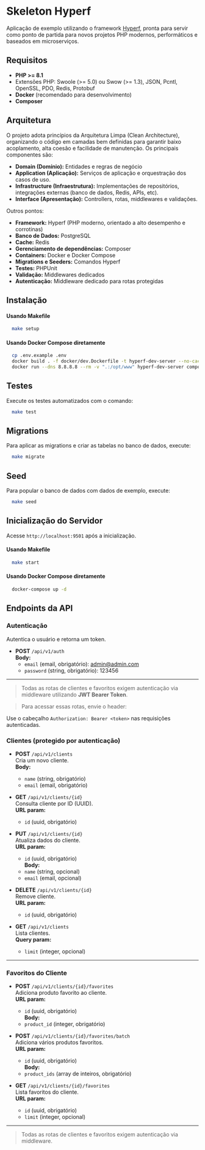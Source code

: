 # Skeleton Hyperf

Aplicação de exemplo utilizando o framework [Hyperf](https://hyperf.io/), pronta para servir como ponto de partida para novos projetos PHP modernos, performáticos e baseados em microserviços.

## Requisitos

- **PHP >= 8.1**
- Extensões PHP: Swoole (>= 5.0) ou Swow (>= 1.3), JSON, Pcntl, OpenSSL, PDO, Redis, Protobuf
- **Docker** (recomendado para desenvolvimento)
- **Composer**

## Arquitetura

O projeto adota princípios da Arquitetura Limpa (Clean Architecture), organizando o código em camadas bem definidas para garantir baixo acoplamento, alta coesão e facilidade de manutenção. Os principais componentes são:

- **Domain (Domínio):** Entidades e regras de negócio
- **Application (Aplicação):** Serviços de aplicação e orquestração dos casos de uso.
- **Infrastructure (Infraestrutura):** Implementações de repositórios, integrações externas (banco de dados, Redis, APIs, etc).
- **Interface (Apresentação):** Controllers, rotas, middlewares e validações.

Outros pontos:

- **Framework:** Hyperf (PHP moderno, orientado a alto desempenho e corrotinas)
- **Banco de Dados:** PostgreSQL
- **Cache:** Redis
- **Gerenciamento de dependências:** Composer
- **Containers:** Docker e Docker Compose
- **Migrations e Seeders:** Comandos Hyperf
- **Testes:** PHPUnit
- **Validação:** Middlewares dedicados
- **Autenticação:** Middleware dedicado para rotas protegidas

## Instalação

#### Usando Makefile

```bash
  make setup
```

#### Usando Docker Compose diretamente
 
```bash
  cp .env.example .env
  docker build . -f docker/dev.Dockerfile -t hyperf-dev-server --no-cache
  docker run --dns 8.8.8.8 --rm -v ".:/opt/www" hyperf-dev-server composer install
```
## Testes

Execute os testes automatizados com o comando:

```bash
  make test
```
## Migrations

Para aplicar as migrations e criar as tabelas no banco de dados, execute:

```bash
  make migrate
```

## Seed

Para popular o banco de dados com dados de exemplo, execute:

```bash
  make seed
```

##  Inicialização do Servidor
Acesse `http://localhost:9501` após a inicialização.
#### Usando Makefile
  ```bash
    make start
```
#### Usando Docker Compose diretamente
  ```bash
    docker-compose up -d
  ```
## Endpoints da API

### Autenticação
Autentica o usuário e retorna um token.
- **POST** `/api/v1/auth`  
**Body:**
  - `email` (email, obrigatório): admin@admin.com
  - `password` (string, obrigatório): 123456

---
> Todas as rotas de clientes e favoritos exigem autenticação via middleware utilizando **JWT Bearer Token**.

> Para acessar essas rotas, envie o header:
>
Use o cabeçalho `Authorization: Bearer <token>` nas requisições autenticadas.

### Clientes (protegido por autenticação)

- **POST** `/api/v1/clients`  
  Cria um novo cliente.  
  **Body:**  
  - `name` (string, obrigatório)  
  - `email` (email, obrigatório)

- **GET** `/api/v1/clients/{id}`  
  Consulta cliente por ID (UUID).  
  **URL param:**  
  - `id` (uuid, obrigatório)

- **PUT** `/api/v1/clients/{id}`  
  Atualiza dados do cliente.  
  **URL param:**  
  - `id` (uuid, obrigatório)  
  **Body:**  
  - `name` (string, opcional)  
  - `email` (email, opcional)

- **DELETE** `/api/v1/clients/{id}`  
  Remove cliente.  
  **URL param:**  
  - `id` (uuid, obrigatório)

- **GET** `/api/v1/clients`  
  Lista clientes.  
  **Query param:**  
  - `limit` (integer, opcional)

---

### Favoritos do Cliente

- **POST** `/api/v1/clients/{id}/favorites`  
  Adiciona produto favorito ao cliente.  
  **URL param:**  
  - `id` (uuid, obrigatório)  
  **Body:**  
  - `product_id` (integer, obrigatório)

- **POST** `/api/v1/clients/{id}/favorites/batch`  
  Adiciona vários produtos favoritos.  
  **URL param:**  
  - `id` (uuid, obrigatório)  
  **Body:**  
  - `product_ids` (array de inteiros, obrigatório)

- **GET** `/api/v1/clients/{id}/favorites`  
  Lista favoritos do cliente.  
  **URL param:**  
  - `id` (uuid, obrigatório)  
  - `limit` (integer, opcional)

---

> Todas as rotas de clientes e favoritos exigem autenticação via middleware.